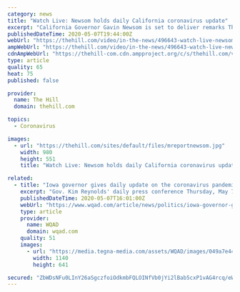 ```yaml
---
category: news
title: "Watch Live: Newsom holds daily California coronavirus update"
excerpt: "California Governor Gavin Newsom is set to deliver remarks Thursday afternoon during a coronavirus briefing on the state's response to the coronavirus pandemic.The press conference is expected to begin at 3 p."
publishedDateTime: 2020-05-07T19:44:00Z
webUrl: "https://thehill.com/video/in-the-news/496643-watch-live-newsom-holds-daily-california-coronavirus-update"
ampWebUrl: "https://thehill.com/video/in-the-news/496643-watch-live-newsom-holds-daily-california-coronavirus-update?amp"
cdnAmpWebUrl: "https://thehill-com.cdn.ampproject.org/c/s/thehill.com/video/in-the-news/496643-watch-live-newsom-holds-daily-california-coronavirus-update?amp"
type: article
quality: 65
heat: 75
published: false

provider:
  name: The Hill
  domain: thehill.com

topics:
  - Coronavirus

images:
  - url: "https://thehill.com/sites/default/files/mreportnewsom.jpg"
    width: 980
    height: 551
    title: "Watch Live: Newsom holds daily California coronavirus update"

related:
  - title: "Iowa governor gives daily update on the coronavirus pandemic on Thursday, May 7"
    excerpt: "Gov. Kim Reynolds' daily press conference Thursday, May 7, 2020 at 11 a.m. on how the coronavirus pandemic is affecting the state."
    publishedDateTime: 2020-05-07T16:01:00Z
    webUrl: "https://www.wqad.com/article/news/politics/iowa-governor-gives-daily-update-on-the-coronavirus-pandemic-on-thursday-may-7/526-c9ef40ab-d575-4b4a-adcf-3aa06fc40e76"
    type: article
    provider:
      name: WQAD
      domain: wqad.com
    quality: 51
    images:
      - url: "https://media.tegna-media.com/assets/WQAD/images/049a7e44-c8f5-459a-aefe-84330c31f376/049a7e44-c8f5-459a-aefe-84330c31f376_1140x641.jpg"
        width: 1140
        height: 641

secured: "ZbWDsNFu0LInY26aSgczfoiOdkmbFQLOINfVb0jYi2lBab5cxP1vAG4rcq/eWitbz5Sr6Pna/4ng6SIuqSET0D1yy4zQ1VnD4IGDrCXvGmMCYDAzG9QlI4aaO0KU5C4or0rS2MrmFbPzn0gKGI1vVQpmg6Udte5Ng9XA9laXHc002mLVETiv8mnXIieUx958MGNQBYKDGdiLIr63knZ5FDnYukP4S66G7G+4q1L6nhM9DjLAKg/uTh6iiJc5zNewKJticaRkK5eyFc+qJb2Chx07FSQyqiWe+WGcBV97mGfMymZrkjxChI6a1x8v4X7k;hL7WEh50Td+Ch+YvCtG3DQ=="
---
```


